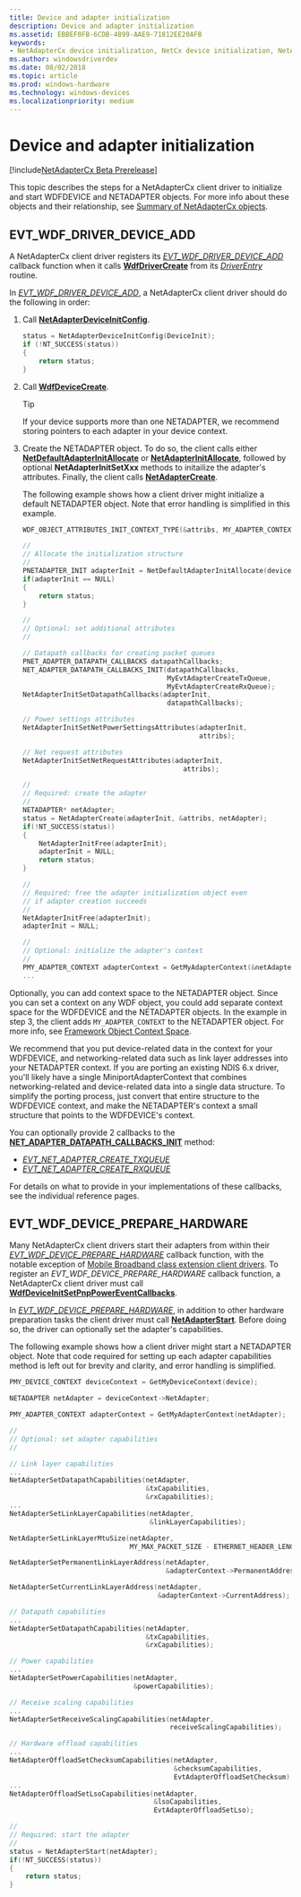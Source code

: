 ```yaml
---
title: Device and adapter initialization
description: Device and adapter initialization
ms.assetid: EBBEF0FB-6CDB-4899-AAE9-71812EE20AFB
keywords:
- NetAdapterCx device initialization, NetCx device initialization, NetAdapterCx adapter initialization, NetCx adapter initialization
ms.author: windowsdriverdev
ms.date: 08/02/2018
ms.topic: article
ms.prod: windows-hardware
ms.technology: windows-devices
ms.localizationpriority: medium
---
```


# Device and adapter initialization

[!include[NetAdapterCx Beta Prerelease](../netcx-beta-prerelease.md)]

This topic describes the steps for a NetAdapterCx client driver to initialize and start WDFDEVICE and NETADAPTER objects. For more info about these objects and their relationship, see [Summary of NetAdapterCx objects](summary-of-netadaptercx-objects.md).

## EVT_WDF_DRIVER_DEVICE_ADD

A NetAdapterCx client driver registers its [*EVT_WDF_DRIVER_DEVICE_ADD*](https://docs.microsoft.com/windows-hardware/drivers/ddi/content/wdfdriver/nc-wdfdriver-evt_wdf_driver_device_add) callback function when it calls [**WdfDriverCreate**](https://msdn.microsoft.com/library/windows/hardware/ff547175) from its [*DriverEntry*](https://msdn.microsoft.com/library/windows/hardware/ff540807) routine.

In [*EVT_WDF_DRIVER_DEVICE_ADD*](https://docs.microsoft.com/windows-hardware/drivers/ddi/content/wdfdriver/nc-wdfdriver-evt_wdf_driver_device_add), a NetAdapterCx client driver should do the following in order:

1. Call [**NetAdapterDeviceInitConfig**](https://docs.microsoft.com/windows-hardware/drivers/ddi/content/netadapter/nf-netadapter-netadapterdeviceinitconfig).

    ```C++
    status = NetAdapterDeviceInitConfig(DeviceInit);
    if (!NT_SUCCESS(status)) 
    {
        return status;
    }
    ```

2. Call [**WdfDeviceCreate**](https://msdn.microsoft.com/library/windows/hardware/ff545926). 

    > [!TIP]
    > If your device supports more than one NETADAPTER, we recommend storing pointers to each adapter in your device context.

3. Create the NETADAPTER object. To do so, the client calls either [**NetDefaultAdapterInitAllocate**](https://docs.microsoft.com/windows-hardware/drivers/ddi/content/netadapter/nf-netadapter-netdefaultadapterinitallocate) or [**NetAdapterInitAllocate**](https://docs.microsoft.com/windows-hardware/drivers/ddi/content/netadapter/nf-netadapter-netadapterinitallocate), followed by optional **NetAdapterInitSetXxx** methods to initailize the adapter's attributes. Finally, the client calls [**NetAdapterCreate**](https://docs.microsoft.com/windows-hardware/drivers/ddi/content/netadapter/nf-netadapter-netadaptercreate). 

    The following example shows how a client driver might initialize a default NETADAPTER object. Note that error handling is simplified in this example.

    ```C++
    WDF_OBJECT_ATTRIBUTES_INIT_CONTEXT_TYPE(&attribs, MY_ADAPTER_CONTEXT);

    //
    // Allocate the initialization structure
    //
    PNETADAPTER_INIT adapterInit = NetDefaultAdapterInitAllocate(device);
    if(adapterInit == NULL)
    {
        return status;
    }        

    //
    // Optional: set additional attributes
    //

    // Datapath callbacks for creating packet queues
    PNET_ADAPTER_DATAPATH_CALLBACKS datapathCallbacks;
    NET_ADAPTER_DATAPATH_CALLBACKS_INIT(datapathCallbacks,
                                        MyEvtAdapterCreateTxQueue,
                                        MyEvtAdapterCreateRxQueue);
    NetAdapterInitSetDatapathCallbacks(adapterInit,
                                        datapathCallbacks);

    // Power settings attributes
    NetAdapterInitSetNetPowerSettingsAttributes(adapterInit,
                                                attribs);

    // Net request attributes
    NetAdapterInitSetNetRequestAttributes(adapterInit,
                                            attribs);

    // 
    // Required: create the adapter
    //
    NETADAPTER* netAdapter;
    status = NetAdapterCreate(adapterInit, &attribs, netAdapter);
    if(!NT_SUCCESS(status))
    {
        NetAdapterInitFree(adapterInit);
        adapterInit = NULL;
        return status;
    }

    //
    // Required: free the adapter initialization object even 
    // if adapter creation succeeds
    //
    NetAdapterInitFree(adapterInit);
    adapterInit = NULL;

    //
    // Optional: initialize the adapter's context
    //
    PMY_ADAPTER_CONTEXT adapterContext = GetMyAdapterContext(&netAdapter);
    ...
    ```

Optionally, you can add context space to the NETADAPTER object. Since you can set a context on any WDF object, you could add separate context space for the WDFDEVICE and the NETADAPTER objects. In the example in step 3, the client adds `MY_ADAPTER_CONTEXT` to the NETADAPTER object. For more info, see [Framework Object Context Space](../wdf/framework-object-context-space.md).

We recommend that you put device-related data in the context for your WDFDEVICE, and networking-related data such as link layer addresses into your NETADAPTER context. If you are porting an existing NDIS 6.x driver, you'll likely have a single MiniportAdapterContext that combines networking-related and device-related data into a single data structure. To simplify the porting process, just convert that entire structure to the WDFDEVICE context, and make the NETADAPTER's context a small structure that points to the WDFDEVICE's context.

You can optionally provide 2 callbacks to the [**NET_ADAPTER_DATAPATH_CALLBACKS_INIT**](https://docs.microsoft.com/windows-hardware/drivers/ddi/content/netadapter/nf-netadapter-net_adapter_datapath_callbacks_init) method:

* [*EVT_NET_ADAPTER_CREATE_TXQUEUE*](https://docs.microsoft.com/windows-hardware/drivers/ddi/content/netadapter/nc-netadapter-evt_net_adapter_create_txqueue)
* [*EVT_NET_ADAPTER_CREATE_RXQUEUE*](https://docs.microsoft.com/windows-hardware/drivers/ddi/content/netadapter/nc-netadapter-evt_net_adapter_create_rxqueue)

For details on what to provide in your implementations of these callbacks, see the individual reference pages.

## EVT_WDF_DEVICE_PREPARE_HARDWARE

Many NetAdapterCx client drivers start their adapters from within their [*EVT_WDF_DEVICE_PREPARE_HARDWARE*](https://docs.microsoft.com/windows-hardware/drivers/ddi/content/wdfdevice/nc-wdfdevice-evt_wdf_device_prepare_hardware) callback function, with the notable exception of [Mobile Broadband class extension client drivers](mobile-broadband-mbb-wdf-class-extension-mbbcx.md). To register an *EVT_WDF_DEVICE_PREPARE_HARDWARE* callback function, a NetAdapterCx client driver must call [**WdfDeviceInitSetPnpPowerEventCallbacks**](https://docs.microsoft.com/windows-hardware/drivers/ddi/content/wdfdevice/nf-wdfdevice-wdfdeviceinitsetpnppowereventcallbacks). 

In [*EVT_WDF_DEVICE_PREPARE_HARDWARE*](https://docs.microsoft.com/windows-hardware/drivers/ddi/content/wdfdevice/nc-wdfdevice-evt_wdf_device_prepare_hardware), in addition to other hardware preparation tasks the client driver must call [**NetAdapterStart**](https://docs.microsoft.com/windows-hardware/drivers/ddi/content/netadapter/nf-netadapter-netadapterstart). Before doing so, the driver can optionally set the adapter's capabilities.

The following example shows how a client driver might start a NETADAPTER object. Note that code required for setting up each adapter capabilities method is left out for brevity and clarity, and error handling is simplified.

```C++
PMY_DEVICE_CONTEXT deviceContext = GetMyDeviceContext(device);

NETADAPTER netAdapter = deviceContext->NetAdapter;

PMY_ADAPTER_CONTEXT adapterContext = GetMyAdapterContext(netAdapter);

//
// Optional: set adapter capabilities
//

// Link layer capabilities
...
NetAdapterSetDatapathCapabilities(netAdapter, 
                                  &txCapabilities, 
                                  &rxCapabilities);
...
NetAdapterSetLinkLayerCapabilities(netAdapter,
                                   &linkLayerCapabilities);

NetAdapterSetLinkLayerMtuSize(netAdapter,
                              MY_MAX_PACKET_SIZE - ETHERNET_HEADER_LENGTH);

NetAdapterSetPermanentLinkLayerAddress(netAdapter,
                                       &adapterContext->PermanentAddress);

NetAdapterSetCurrentLinkLayerAddress(netAdapter,
                                     &adapterContext->CurrentAddress);

// Datapath capabilities
...
NetAdapterSetDatapathCapabilities(netAdapter,
                                  &txCapabilities,
                                  &rxCapabilities);

// Power capabilities
...
NetAdapterSetPowerCapabilities(netAdapter,
                               &powerCapabilities);

// Receive scaling capabilities
...
NetAdapterSetReceiveScalingCapabilities(netAdapter,
                                        receiveScalingCapabilities);

// Hardware offload capabilities
...
NetAdapterOffloadSetChecksumCapabilities(netAdapter,
                                         &checksumCapabilities,
                                         EvtAdapterOffloadSetChecksum);
...
NetAdapterOffloadSetLsoCapabilities(netAdapter,
                                    &lsoCapabilities,
                                    EvtAdapterOffloadSetLso);

//
// Required: start the adapter
//
status = NetAdapterStart(netAdapter);
if(!NT_SUCCESS(status))
{
    return status;
}
```

